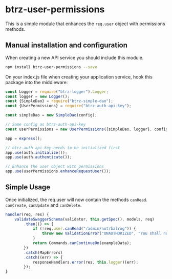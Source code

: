 # btrz-user-permissions

This is a simple module that enhances the `req.user` object with permissions methods.

## Manual installation and configuration

When creating a new API service you should include this module.
```bash
npm install btrz-user-permissions --save
```
On your index.js file when creating your application service, hook this package into the middleware:

```js
const Logger = require("btrz-logger").Logger;
const logger = new Logger();
const {SimpleDao} = require("btrz-simple-dao");
const {UserPermissions} = require("btrz-auth-api-key");

const simpleDao = new SimpleDao(config);

// Same config as btrz-auth-api-key
const userPermissions = new UserPermissions({simpleDao, logger}, config.authenticator);

app = express();

// btrz-auth-api-key needs to be initialized first
app.use(auth.initialize());
app.use(auth.authenticate());

// Enhance the user object with permissions
app.use(userPermissions.enhanceRequestUser());
```

## Simple Usage

Once initialized, the req.user will now contain the methods `canRead`. `canCreate`, `canUpdate` and `canDelete`.

```js
handler(req, res) {
    validateSwaggerSchema(validator, this.getSpec(), models, req)
        .then(() => {
            if (!req.user.canRead("/admin/not/balrog")) {
                throw new ValidationError("UNAUTHORIZED", "You shall not pass!");
            }
            return Commands.canContinueOn(exampleData);
        })
        .catch(MapErrors)
        .catch((err) => {
            responseHandlers.error(res, this.logger)(err);
        });
}
```